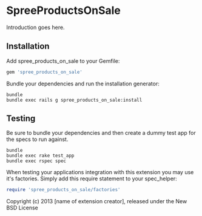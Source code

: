 SpreeProductsOnSale
===================

Introduction goes here.

Installation
------------

Add spree_products_on_sale to your Gemfile:

```ruby
gem 'spree_products_on_sale'
```

Bundle your dependencies and run the installation generator:

```shell
bundle
bundle exec rails g spree_products_on_sale:install
```

Testing
-------

Be sure to bundle your dependencies and then create a dummy test app for the specs to run against.

```shell
bundle
bundle exec rake test_app
bundle exec rspec spec
```

When testing your applications integration with this extension you may use it's factories.
Simply add this require statement to your spec_helper:

```ruby
require 'spree_products_on_sale/factories'
```

Copyright (c) 2013 [name of extension creator], released under the New BSD License
